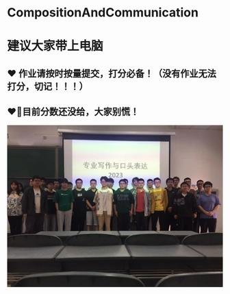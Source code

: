 # CompositionAndCommunication
# 建议大家带上电脑
## :heart: 作业请按时按量提交，打分必备！（没有作业无法打分，切记！！！）
## ❤️‍🔥目前分数还没给，大家别慌！
![Class Family](https://github.com/jinqijinqi/CompositionAndCommunication/blob/main/photo/WeChat%20Image_20230421110422.jpg)
